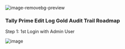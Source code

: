 ![image-removebg-preview](https://github.com/HackWithSumit/TallyPrime-EditLog-Audit-RoadMap/assets/120317751/59714afa-4de7-4524-957e-828f2e637092)



<H3><B>Tally Prime Edit Log Gold Audit Trail Roadmap</B></H3>

Step 1: 1st Login with Admin User

![image](https://github.com/HackWithSumit/TallyPrime-EditLog-Audit-RoadMap/assets/120317751/c93b399a-8ebc-42fb-8e0d-2beb0838219d)





